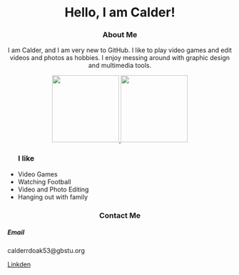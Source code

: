 <h1 align='center'> Hello, I am Calder!</h1>
<h3 align='center'> About Me </h3>
<p align='center'>I am Calder, and I am very new to GitHub. I like to play video games and edit videos and photos as hobbies. I enjoy messing around with graphic design and multimedia tools.</p>
	<p align='center'>
	   <a href="https://github-readme-stats.vercel.app/api?username=cald3r&show_icons=true&count_private=true">
	       <img height=150 src="https://github-readme-stats.vercel.app/api?username=yourusername&show_icons=true&count_private=true"/>
	   </a>
	   <a href="https://github.com/cald3r/github-readme-stats">
	       <img height=150 src="https://github-readme-stats.vercel.app/api/top-langs/?username=yourusername&layout=compact"/>
	   </a>
<ul><h3>I like</h3>
<li>Video Games</li>
<li>Watching Football</li>
<li>Video and Photo Editing</li>
<li>Hanging out with family</li>
</ul>
</p>
<h3 align='center'> Contact Me </h3>
<h5>Email</h5>
<p>calderrdoak53@gbstu.org</p>
<a href="https://github-readme-stats.vercel.app/api?username=yourusername&show_icons=true&count_private=true">Linkden</a>

